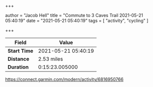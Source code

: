 +++

author = "Jacob Hell"
title = "Commute to 3 Caves Trail 2021-05-21 05:40:19"
date = "2021-05-21 05:40:19"
tags = [
    "activity", "cycling"
]

+++

<!--more-->

|Field  |Value  |
|--- | --- |
|**Start Time**|2021-05-21 05:40:19|
|**Distance**|2.53 miles|
|**Duration**|0:15:23.005000|

https://connect.garmin.com/modern/activity/6816950766